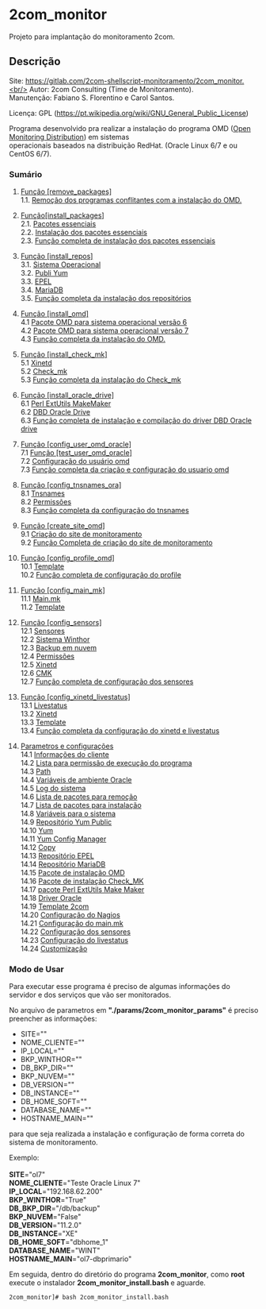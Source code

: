 # 2com_monitor

Projeto para implantação do monitoramento 2com.

## Descrição
Site: https://gitlab.com/2com-shellscript-monitoramento/2com_monitor.<br/>
Autor: 2com Consulting (Time de Monitoramento).<br/>
Manutenção: Fabiano S. Florentino e Carol Santos.<br/>

Licença: GPL (https://pt.wikipedia.org/wiki/GNU_General_Public_License)<br/>


Programa desenvolvido pra realizar a instalação do programa OMD ([Open Monitoring Distribution](http://omdistro.org/)) em sistemas<br/>
operacionais baseados na distribuição RedHat. (Oracle Linux 6/7 e ou CentOS 6/7).<br/>

### Sumário

1. [Função [remove_packages]](/docs/function_remove_packages.md#função-remove_packages)<br/>
  1.1. [Remoção dos programas conflitantes com a instalação do OMD.](/docs/function_remove_packages.md#remoção-dos-programas-conflitantes-com-a-instalação-do-omd)

2. [Função[install_packages]](/docs/function_install_packages.md#função-install_packages)<br/>
  2.1. [Pacotes essenciais](/docs/function_install_packages.md#pacotes-essenciais)<br/>
  2.2. [Instalação dos pacotes essenciais](/docs/function_install_packages.md#instalação-do-pacotes-essenciais)<br/>
  2.3. [Função completa de instalação dos pacotes essenciais](/docs/function_install_packages.md#função-completa-de-instalação-dos-programas-essenciais)

3. [Função [install_repos]](/docs/function_install_repos.md#função-install_repos)<br/>
  3.1. [Sistema Operacional](/docs/function_install_repos.md#sistema-operacional)<br/>
  3.2. [Publi Yum](/docs/function_install_repos.md#public-yum)<br/>
  3.3. [EPEL](/docs/function_install_repos.md#epel)<br/>
  3.4. [MariaDB](/docs/function_install_repos.md#mariadb)<br/>
  3.5. [Função completa da instalação dos repositórios](/docs/function_install_repos.md#função-completa-da-instalação-dos-repositórios)<br/>

4. [Função [install_omd]](/docs/function_install_omd.md#função-install_omd)<br/>
  4.1 [Pacote OMD para sistema operacional versão 6](/docs/function_install_omd.md#pacote-omd-para-sistema-operacional-versão-6)<br/>
  4.2 [Pacote OMD para sistema operacional versão 7](/docs/function_install_omd.md#pacote-omd-para-sistema-operacional-versão-7)<br/>
  4.3 [Função completa da instalação do OMD.](/docs/function_install_omd.md#função-completa-da-instalação-do-omd)<br/>

5. [Função [install_check_mk]](/docs/function_install_check_mk.md#função-install_check_mk)<br/>
  5.1 [Xinetd](/docs/function_install_check_mk.md#xinetd)<br/>
  5.2 [Check_mk](/docs/function_install_check_mk.md#check_mk)<br/>
  5.3 [Função completa da instalação do Check_mk](/docs/function_install_check_mk.md#função-completa-da-instalação-do-xinetd-e-check_mk)<br/>

6. [Função [install_oracle_drive]](/docs/function_install_oracle_drive.md#função-install_oracle_drive)<br/>
  6.1 [Perl ExtUtils MakeMaker](/docs/function_install_oracle_drive.md#perl-extutils-makemaker)<br/>
  6.2 [DBD Oracle Drive](/docs/function_install_oracle_drive.md#dbd-oracle-drive)<br/>
  6.3 [Função completa de instalação e compilação do driver DBD Oracle drive](/docs/function_install_oracle_drive.md#função-completa-de-instalação-e-compilação-do-driver-dbd-oracle-drive)<br/>

7. [Função [config_user_omd_oracle]](/docs/function_config_user_omd_oracle.md#função-config_user_omd_oracle)<br/>
  7.1 [Função [test_user_omd_oracle]](/docs/function_config_user_omd_oracle.md#função-test_user_omd_oracle)<br/>
  7.2 [Configuração do usuário omd](/docs/function_config_user_omd_oracle.md#configuração-do-usuário-omd)<br/>
  7.3 [Função completa da criação e configuração do usuario omd](/docs/function_config_user_omd_oracle.md#função-completa-da-criação-e-configuração-do-usuario-omd)<br/>

8. [Função [config_tnsnames_ora]](/docs/function_config_tnsnames_ora.md#função-config_tnsnames_ora)<br/>
  8.1 [Tnsnames](/docs/function_config_tnsnames_ora.md#tnsnames)<br/>
  8.2 [Permissões](/docs/function_config_tnsnames_ora.md#permissões)<br/>
  8.3 [Função completa da configuração do tnsnames](/docs/function_config_tnsnames_ora.md#função-completa-da-configuração-do-tnsnames)<br/>

9. [Função [create_site_omd]](/docs/function_create_site_omd.md#função-create_site_omd)<br/>
  9.1 [Criação do site de monitoramento](/docs/function_create_site_omd.md#criação-do-site-de-monitoramento)<br/>
  9.2 [Função Completa de criação do site de monitoramento](/docs/function_create_site_omd.md#função-completa-de-criação-do-site-de-monitoramento)

10. [Função [config_profile_omd]](/docs/function_config_profile_omd.md#função-config_profile_omd)<br/>
  10.1 [Template](/docs/function_config_profile_omd.md#template)<br/>
  10.2 [Função completa de configuração do profile](/docs/function_config_profile_omd.md#função-completa-de-configuração-do-profile)<br/>

11. [Função [config_main_mk]](/docs/function_config_main_mk.md#função-config_main_mk)<br/>
  11.1 [Main.mk](/docs/function_config_main_mk.md#mainmk)<br/>
  11.2 [Template](/docs/function_config_main_mk.md#template)<br/>

12. [Função [config_sensors]](/docs/function_config_sensors.md#função-config_sensors)<br/>
  12.1 [Sensores](/docs/function_config_sensors.md#sensores)<br/>
  12.2 [Sistema Winthor](/docs/function_config_sensors.md#sistema-winthor)<br/>
  12.3 [Backup em nuvem](/docs/function_config_sensors.md#backup-em-nuvem)<br/>
  12.4 [Permissões](/docs/function_config_sensors.md#permissões)<br/>
  12.5 [Xinetd](/docs/function_config_sensors.md#xinetd)<br/>
  12.6 [CMK](/docs/function_config_sensors.md#cmk)<br/>
  12.7 [Função completa de configuração dos sensores](/docs/function_config_sensors.md#função-completa-de-configuração-dos-sensores)<br/>

13. [Função [config_xinetd_livestatus]](/docs/function_config_xinetd_livestatus.md#função-config_xinetd_livestatus)<br/>
  13.1 [Livestatus](/docs/function_config_xinetd_livestatus.md#livestatus)<br/>
  13.2 [Xinetd](/docs/function_config_xinetd_livestatus.md#xinetd)<br/>
  13.3 [Template](/docs/function_config_xinetd_livestatus.md#template)<br/>
  13.4 [Função completa da configuração do xinetd e livestatus](/docs/function_config_xinetd_livestatus.md#função-completa-da-configuração-do-xinetd-e-livestatus)<br/>

14. [Parametros e configurações](/docs/2com_monitor_params.md#parametros-e-configurações)<br/>
  14.1 [Informações do cliente](/docs/2com_monitor_params.md#informações-do-cliente)<br/>
  14.2 [Lista para permissão de execução do programa](/docs/2com_monitor_params.md#lista-para-permissão-de-execução-do-programa)<br/>
  14.3 [Path](/docs/2com_monitor_params.md#path)<br/>
  14.4 [Variáveis de ambiente Oracle](/docs/2com_monitor_params.md#variáveis-de-ambiente-oracle)<br/>
  14.5 [Log do sistema](/docs/2com_monitor_params.md#log-do-sistema)<br/>
  14.6 [Lista de pacotes para remoção](/docs/2com_monitor_params.md#lista-de-pacotes-para-remoção)<br/>
  14.7 [Lista de pacotes para instalação](/docs/2com_monitor_params.md#lista-de-pacotes-para-instalação)<br/>
  14.8 [Variáveis para o sistema](/docs/2com_monitor_params.md#variáveis-para-o-sistema)<br/>
  14.9 [Repositório Yum Public](/docs/2com_monitor_params.md#repositório-yum-public)<br/>
  14.10 [Yum](/docs/2com_monitor_params.md#yum)<br/>
  14.11 [Yum Config Manager](/docs/2com_monitor_params.md#yum-config-manager)<br/>
  14.12 [Copy](/docs/2com_monitor_params.md#copy)<br/>
  14.13 [Repositório EPEL](/docs/2com_monitor_params.md#repositório-epel)<br/>
  14.14 [Repositório MariaDB](/docs/2com_monitor_params.md#repositório-mariadb)<br/>
  14.15 [Pacote de instalação OMD](/docs/2com_monitor_params.md#pacote-de-instalação-do-omd)<br/>
  14.16 [Pacote de instalação Check_MK](/docs/2com_monitor_params.md#pacote-de-instalação-do-check_mk)<br/>
  14.17 [pacote Perl ExtUtils Make Maker](/docs/2com_monitor_params.md#pacote-perl-extutils-make-maker)<br/>
  14.18 [Driver Oracle](/docs/2com_monitor_params.md#driver-oracle)<br/>
  14.19 [Template 2com](/docs/2com_monitor_params.md#template-2com)<br/>
  14.20 [Configuração do Nagios](/docs/2com_monitor_params.md#configuração-do-nagios)<br/>
  14.21 [Configuração do main.mk](/docs/2com_monitor_params.md#configuração-do-mainmk)<br/>
  14.22 [Configuração dos sensores](/docs/2com_monitor_params.md#configuração-dos-sensores)<br/>
  14.23 [Configuração do livestatus](/docs/2com_monitor_params.md#configuração-do-livestatus)<br/>
  14.24 [Customização](/docs/2com_monitor_params.md#customização)<br/>

### Modo de Usar

Para executar esse programa é preciso de algumas informações do servidor e dos serviços que
vão ser monitorados.

No arquivo de parametros em **"./params/2com_monitor_params"** é preciso preencher as 
informações:

 - SITE=""
 - NOME_CLIENTE=""
 - IP_LOCAL=""
 - BKP_WINTHOR=""
 - DB_BKP_DIR=""
 - BKP_NUVEM=""
 - DB_VERSION=""
 - DB_INSTANCE=""
 - DB_HOME_SOFT=""
 - DATABASE_NAME=""
 - HOSTNAME_MAIN=""

para que seja realizada a instalação e configuração de forma correta do sistema de
monitoramento.

Exemplo:<br/><br/>
**SITE**="ol7"<br/>
**NOME_CLIENTE**="Teste Oracle Linux 7"<br/>
**IP_LOCAL**="192.168.62.200"<br/>
**BKP_WINTHOR**="True"<br/>
**DB_BKP_DIR**="\/db\/backup"<br/>
**BKP_NUVEM**="False"<br/>
**DB_VERSION**="11.2.0"<br/>
**DB_INSTANCE**="XE"<br/>
**DB_HOME_SOFT**="dbhome_1"<br/>
**DATABASE_NAME**="WINT"<br/>
**HOSTNAME_MAIN**="ol7-dbprimario"<br/>

Em seguida, dentro do diretório do programa **2com_monitor**, como **root** execute o instalador
**2com_monitor_install.bash** e aguarde.

```shell
2com_monitor]# bash 2com_monitor_install.bash
```